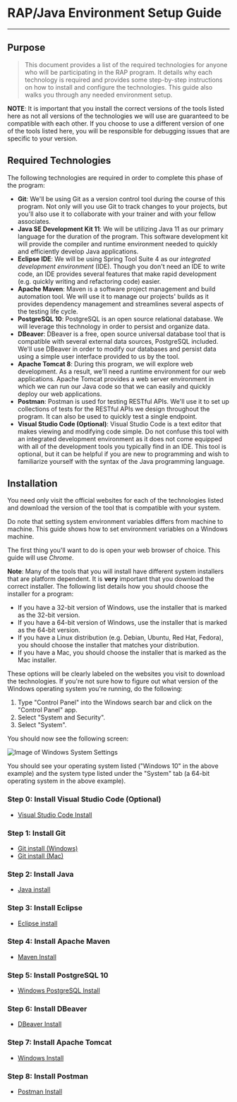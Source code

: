 # RAP/Java Environment Setup Guide
---

## Purpose

> This document provides a list of the required technologies for anyone who will be participating in the RAP program. It details why each technology is required and provides some step-by-step instructions on how to install and configure the technologies. This guide also walks you through any needed environment setup.

**NOTE**: It is important that you install the correct versions of the tools listed here as not all versions of the technologies we will use are guaranteed to be compatible with each other. If you choose to use a different version of one of the tools listed here, you will be responsible for debugging issues that are specific to your version.

## Required Technologies

The following technologies are required in order to complete this phase of the program:

- **Git**: We'll be using Git as a version control tool during the course of this program. Not only will you use Git to track changes to your projects, but you'll also use it to collaborate with your trainer and with your fellow associates.
- **Java SE Development Kit 11**: We will be utilizing Java 11 as our primary language for the duration of the program. This software development kit will provide the compiler and runtime environment needed to quickly and efficiently develop Java applications.
- **Eclipse IDE**: We will be using Spring Tool Suite 4 as our *integrated development environment* (IDE). Though you don't need an IDE to write code, an IDE provides several features that make rapid development (e.g. quickly writing and refactoring code) easier.
- **Apache Maven**: Maven is a software project management and build automation tool. We will use it to manage our projects' builds as it provides dependency management and streamlines several aspects of the testing life cycle.
- **PostgreSQL 10**: PostgreSQL is an open source relational database. We will leverage this technology in order to persist and organize data.
- **DBeaver**: DBeaver is a free, open source universal database tool that is compatible with several external data sources, PostgreSQL included. We'll use DBeaver in order to modify our databases and persist data using a simple user interface provided to us by the tool.
- **Apache Tomcat 8**: During this program, we will explore web development. As a result, we'll need a runtime environment for our web applications. Apache Tomcat provides a web server environment in which we can run our Java code so that we can easily and quickly deploy our web applications.
- **Postman**: Postman is used for testing RESTful APIs. We'll use it to set up collections of tests for the RESTful APIs we design throughout the program. It can also be used to quickly test a single endpoint.
- **Visual Studio Code (Optional)**: Visual Studio Code is a text editor that makes viewing and modifying code simple. Do not confuse this tool with an integrated development environment as it does not come equipped with all of the development tools you typically find in an IDE. This tool is optional, but it can be helpful if you are new to programming and wish to familiarize yourself with the syntax of the Java programming language. 

## Installation

You need only visit the official websites for each of the technologies listed and download the version of the tool that is compatible with your system.

Do note that setting system environment variables differs from machine to machine. This guide shows how to set environment variables on a Windows machine.

The first thing you'll want to do is open your web browser of choice. This guide will use *Chrome*.

**Note**: Many of the tools that you will install have different system installers that are platform dependent. It is **very** important that you download the correct installer. The following list details how you should choose the installer for a program:

- If you have a 32-bit version of Windows, use the installer that is marked as the 32-bit version.
- If you have a 64-bit version of Windows, use the installer that is marked as the 64-bit version.
- If you have a Linux distribution (e.g. Debian, Ubuntu, Red Hat, Fedora), you should choose the installer that matches your distribution.
- If you have a Mac, you should choose the installer that is marked as the Mac installer.

These options will be clearly labeled on the websites you visit to download the technologies. If you're not sure how to figure out what version of the Windows operating system you're running, do the following:

1. Type "Control Panel" into the Windows search bar and click on the "Control Panel" app.
2. Select "System and Security".
3. Select "System".

You should now see the following screen:

![Image of Windows System Settings](./images/windows-system.PNG)

You should see your operating system listed ("Windows 10" in the above example) and the system type listed under the "System" tab (a 64-bit operating system in the above example).

### Step 0: Install Visual Studio Code (Optional)
* [Visual Studio Code Install](./visual-studio-code-install.md)

### Step 1: Install Git
* [Git install (Windows)](./git-install-windows.md)
* [Git install (Mac)](./git-install-mac.md)

### Step 2: Install Java
* [Java install](./java-install.md)

### Step 3: Install Eclipse
* [Eclipse install](./eclipse-install.md)

### Step 4: Install Apache Maven
* [Maven Install](./maven-install.md)

### Step 5: Install PostgreSQL 10
* [Windows PostgreSQL Install](./postgres-install.md)

### Step 6: Install DBeaver

* [DBeaver Install](./dbeaver-install.md)

### Step 7: Install Apache Tomcat
* [Windows Install](./tomcat-install.md)

### Step 8: Install Postman
* [Postman Install](./postman-install.md)

